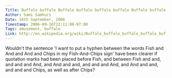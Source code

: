 ```yaml
---
Title: Buffalo buffalo Buffalo buffalo buffalo buffalo Buffalo buffalo
Author: Sami Samhuri
Date: 16th September, 2006
Timestamp: 2006-09-16T22:11:00-07:00
Tags: amusement, buffalo
Link: http://en.wikipedia.org/wiki/Buffalo_buffalo_buffalo_buffalo_buffalo_buffalo_buffalo_buffalo
---
```


Wouldn't the sentence 'I want to put a hyphen between the words Fish and And and And and Chips in my Fish-And-Chips sign' have been clearer if quotation marks had been placed before Fish, and between Fish and and, and and and And, and And and and, and and and And, and And and and, and and and Chips, as well as after Chips?

